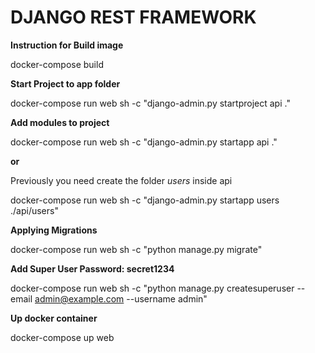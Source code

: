 # DJANGO REST FRAMEWORK

**Instruction for Build image**

docker-compose build

**Start Project to app folder**

 docker-compose run web sh -c "django-admin.py startproject api ."
 
**Add modules to project**

docker-compose run web sh -c "django-admin.py startapp api ."

**or**

Previously you need create the folder _users_  inside api

docker-compose run web sh -c "django-admin.py startapp users ./api/users"


**Applying Migrations**
 
 docker-compose run  web sh -c "python manage.py migrate"
 
**Add Super User Password: secret1234**
 
  docker-compose run  web sh -c "python manage.py createsuperuser --email admin@example.com --username admin"

**Up docker container**

docker-compose up web
